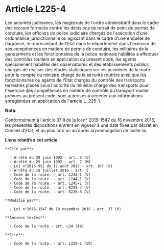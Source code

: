 # Article L225-4

Les autorités judiciaires, les magistrats de l'ordre administratif dans le cadre des recours formulés contre les décisions de
retrait de point du permis de conduire, les officiers de police judiciaire chargés de l'exécution d'une ordonnance
juridictionnelle ou agissant dans le cadre d'une enquête de flagrance, le représentant de l'Etat dans le département dans
l'exercice de ses compétences en matière de permis de conduire, les militaires de la gendarmerie et les fonctionnaires de la
police nationale habilités à effectuer des contrôles routiers en application du présent code, les agents spécialement
habilités des observatoires et des établissements publics chargés de réaliser des études statistiques sur les accidents de la
route pour le compte du ministre chargé de la sécurité routière ainsi que les fonctionnaires ou agents de l'Etat chargés du
contrôle des transports terrestres placés sous l'autorité du ministre chargé des transports pour l'exercice des compétences
en matière de contrôle du transport routier prévues au présent code, sont autorisés à accéder aux informations enregistrées
en application de l'article L. 225-1.

**Nota:**

Conformément à l'article 37 II de la loi n° 2016-1547 du 18 novembre 2016, les présentes dispositions entrent en vigueur à
une date fixée par décret en Conseil d'Etat, et au plus tard un an après la promulgation de ladite loi.

**Liens relatifs à cet article**

	**Cité par**:

	  - Arrêté du 29 juin 1992 - art. 5 (V)
	  - Arrêté du 29 juin 1992 - art. 7 (M)
	  - Loi n°2015-992 du 17 août 2015 - art. 167 (V)
	  - Arrêté du 18 juillet 2016 - art. 5
	  - Code de la route. - art. L243-1 (V)
	  - Code de la route. - art. L244-1 (V)
	  - Code de la route. - art. L245-1 (V)
	  - Code de la route. - art. R225-4 (V)
	  - Code de la route. - art. R225-5 (V)

	**Modifié par**:

	  - Loi n°2016-1547 du 18 novembre 2016 - art. 37 (V)

	**Anciens textes**:

	  - Code de la route - art. L34 (Ab)

	**Cite**:

	  - Code de la route. - art. L225-1 (VD)
